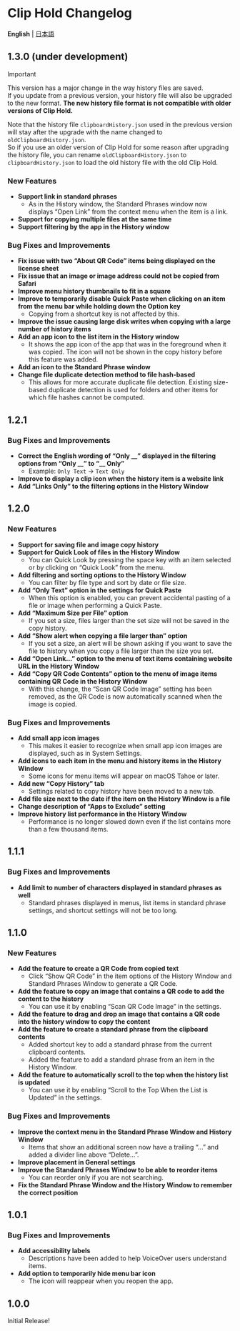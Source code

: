 # Clip Hold Changelog
**English** | [日本語](docs/CHANGELOG-ja.md)

## 1.3.0 (under development)

> [!IMPORTANT]
> This version has a major change in the way history files are saved.\
> If you update from a previous version, your history file will also be upgraded to the new format. **The new history file format is not compatible with older versions of Clip Hold.**
>
> Note that the history file `clipboardHistory.json` used in the previous version will stay after the upgrade with the name changed to `oldClipboardHistory.json`.\
> So if you use an older version of Clip Hold for some reason after upgrading the history file, you can rename `oldClipboardHistory.json` to `clipboardHistory.json` to load the old history file with the old Clip Hold.

### New Features
- **Support link in standard phrases**
  - As in the History window, the Standard Phrases window now displays “Open Link” from the context menu when the item is a link.
- **Support for copying multiple files at the same time**
- **Support filtering by the app in the History window**

### Bug Fixes and Improvements
- **Fix issue with two “About QR Code” items being displayed on the license sheet**
- **Fix issue that an image or image address could not be copied from Safari**
- **Improve menu history thumbnails to fit in a square**
- **Improve to temporarily disable Quick Paste when clicking on an item from the menu bar while holding down the Option key**
  - Copying from a shortcut key is not affected by this.
- **Improve the issue causing large disk writes when copying with a large number of history items**
- **Add an app icon to the list item in the History window**
  - It shows the app icon of the app that was in the foreground when it was copied. The icon will not be shown in the copy history before this feature was added.
- **Add an icon to the Standard Phrase window**
- **Change file duplicate detection method to file hash-based**
  - This allows for more accurate duplicate file detection. Existing size-based duplicate detection is used for folders and other items for which file hashes cannot be computed.

## 1.2.1
### Bug Fixes and Improvements
- **Correct the English wording of “Only \_\_” displayed in the filtering options from “Only \_\_” to “\_\_ Only”**
  - Example: `Only Text` → `Text Only`
- **Improve to display a clip icon when the history item is a website link**
- **Add “Links Only” to the filtering options in the History Window**

## 1.2.0
### New Features
- **Support for saving file and image copy history**
- **Support for Quick Look of files in the History Window**
  - You can Quick Look by pressing the space key with an item selected or by clicking on “Quick Look” from the menu.
- **Add filtering and sorting options to the History Window**
  - You can filter by file type and sort by date or file size.
- **Add “Only Text” option in the settings for Quick Paste**
  - When this option is enabled, you can prevent accidental pasting of a file or image when performing a Quick Paste.
- **Add “Maximum Size per File” option**
  - If you set a size, files larger than the set size will not be saved in the copy history.
- **Add “Show alert when copying a file larger than” option**
  - If you set a size, an alert will be shown asking if you want to save the file to history when you copy a file larger than the size you set.
- **Add “Open Link...” option to the menu of text items containing website URL in the History Window**
- **Add “Copy QR Code Contents” option to the menu of image items containing QR Code in the History Window**
  - With this change, the “Scan QR Code Image” setting has been removed, as the QR Code is now automatically scanned when the image is copied.

### Bug Fixes and Improvements
- **Add small app icon images**
  - This makes it easier to recognize when small app icon images are displayed, such as in System Settings.
- **Add icons to each item in the menu and history items in the History Window**
  - Some icons for menu items will appear on macOS Tahoe or later.
- **Add new “Copy History” tab**
  - Settings related to copy history have been moved to a new tab.
- **Add file size next to the date if the item on the History Window is a file**
- **Change description of “Apps to Exclude” setting**
- **Improve history list performance in the History Window**
  - Performance is no longer slowed down even if the list contains more than a few thousand items.

## 1.1.1
### Bug Fixes and Improvements
- **Add limit to number of characters displayed in standard phrases as well**
  - Standard phrases displayed in menus, list items in standard phrase settings, and shortcut settings will not be too long.

## 1.1.0
### New Features
- **Add the feature to create a QR Code from copied text**
  - Click “Show QR Code” in the item options of the History Window and Standard Phrases Window to generate a QR Code.
- **Add the feature to copy an image that contains a QR code to add the content to the history**
  - You can use it by enabling “Scan QR Code Image” in the settings.
- **Add the feature to drag and drop an image that contains a QR code into the history window to copy the content**
- **Add the feature to create a standard phrase from the clipboard contents**
  - Added shortcut key to add a standard phrase from the current clipboard contents.
  - Added the feature to add a standard phrase from an item in the History Window.
- **Add the feature to automatically scroll to the top when the history list is updated**
  - You can use it by enabling “Scroll to the Top When the List is Updated” in the settings.

### Bug Fixes and Improvements
- **Improve the context menu in the Standard Phrase Window and History Window**
  - Items that show an additional screen now have a trailing “...” and added a divider line above “Delete...”.
- **Improve placement in General settings**
- **Improve the Standard Phrases Window to be able to reorder items**
  - You can reorder only if you are not searching.
- **Fix the Standard Phrase Window and the History Window to remember the correct position**

## 1.0.1
### Bug Fixes and Improvements
- **Add accessibility labels**
  - Descriptions have been added to help VoiceOver users understand items.
- **Add option to temporarily hide menu bar icon**
  - The icon will reappear when you reopen the app.

## 1.0.0
Initial Release!
